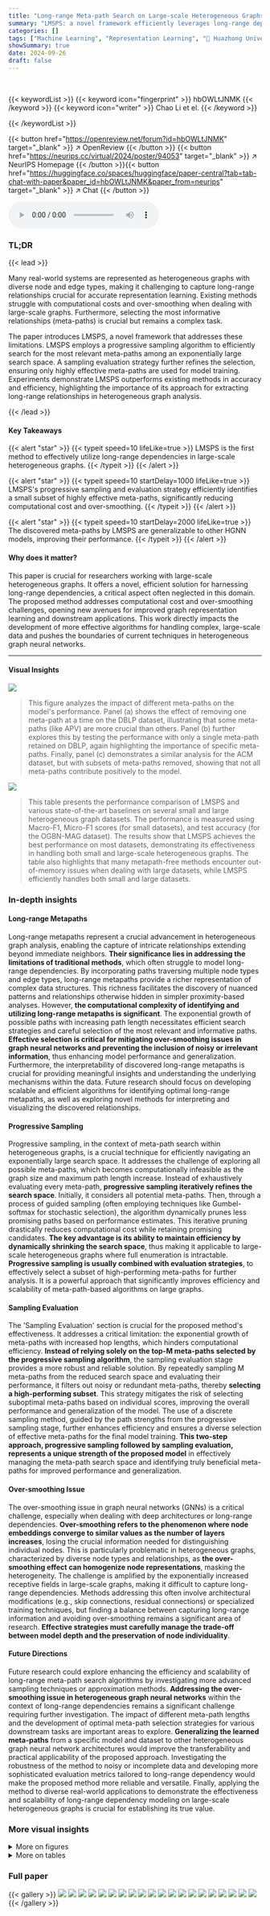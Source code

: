```yaml
---
title: "Long-range Meta-path Search on Large-scale Heterogeneous Graphs"
summary: "LMSPS: a novel framework efficiently leverages long-range dependencies in large heterogeneous graphs by dynamically identifying effective meta-paths, mitigating computational costs and over-smoothing."
categories: []
tags: ["Machine Learning", "Representation Learning", "🏢 Huazhong University of Science and Technology",]
showSummary: true
date: 2024-09-26
draft: false
---
```


<br>

{{< keywordList >}}
{{< keyword icon="fingerprint" >}} hbOWLtJNMK {{< /keyword >}}
{{< keyword icon="writer" >}} Chao Li et el. {{< /keyword >}}
 
{{< /keywordList >}}

{{< button href="https://openreview.net/forum?id=hbOWLtJNMK" target="_blank" >}}
↗ OpenReview
{{< /button >}}
{{< button href="https://neurips.cc/virtual/2024/poster/94053" target="_blank" >}}
↗ NeurIPS Homepage
{{< /button >}}{{< button href="https://huggingface.co/spaces/huggingface/paper-central?tab=tab-chat-with-paper&paper_id=hbOWLtJNMK&paper_from=neurips" target="_blank" >}}
↗ Chat
{{< /button >}}



<audio controls>
    <source src="https://ai-paper-reviewer.com/hbOWLtJNMK/podcast.wav" type="audio/wav">
    Your browser does not support the audio element.
</audio>


### TL;DR


{{< lead >}}

Many real-world systems are represented as heterogeneous graphs with diverse node and edge types, making it challenging to capture long-range relationships crucial for accurate representation learning. Existing methods struggle with computational costs and over-smoothing when dealing with large-scale graphs.  Furthermore, selecting the most informative relationships (meta-paths) is crucial but remains a complex task.

The paper introduces LMSPS, a novel framework that addresses these limitations. LMSPS employs a progressive sampling algorithm to efficiently search for the most relevant meta-paths among an exponentially large search space.  A sampling evaluation strategy further refines the selection, ensuring only highly effective meta-paths are used for model training.  Experiments demonstrate LMSPS outperforms existing methods in accuracy and efficiency, highlighting the importance of its approach for extracting long-range relationships in heterogeneous graph analysis.

{{< /lead >}}


#### Key Takeaways

{{< alert "star" >}}
{{< typeit speed=10 lifeLike=true >}} LMSPS is the first method to effectively utilize long-range dependencies in large-scale heterogeneous graphs. {{< /typeit >}}
{{< /alert >}}

{{< alert "star" >}}
{{< typeit speed=10 startDelay=1000 lifeLike=true >}} LMSPS's progressive sampling and evaluation strategy efficiently identifies a small subset of highly effective meta-paths, significantly reducing computational cost and over-smoothing. {{< /typeit >}}
{{< /alert >}}

{{< alert "star" >}}
{{< typeit speed=10 startDelay=2000 lifeLike=true >}} The discovered meta-paths by LMSPS are generalizable to other HGNN models, improving their performance. {{< /typeit >}}
{{< /alert >}}

#### Why does it matter?
This paper is crucial for researchers working with large-scale heterogeneous graphs.  It offers a novel, efficient solution for harnessing long-range dependencies, a critical aspect often neglected in this domain. The proposed method addresses computational cost and over-smoothing challenges, opening new avenues for improved graph representation learning and downstream applications. This work directly impacts the development of more effective algorithms for handling complex, large-scale data and pushes the boundaries of current techniques in heterogeneous graph neural networks.

------
#### Visual Insights



![](https://ai-paper-reviewer.com/hbOWLtJNMK/figures_3_1.jpg)

> This figure analyzes the impact of different meta-paths on the model's performance.  Panel (a) shows the effect of removing one meta-path at a time on the DBLP dataset, illustrating that some meta-paths (like APV) are more crucial than others. Panel (b) further explores this by testing the performance with only a single meta-path retained on DBLP, again highlighting the importance of specific meta-paths.  Finally, panel (c) demonstrates a similar analysis for the ACM dataset, but with subsets of meta-paths removed, showing that not all meta-paths contribute positively to the model.





![](https://ai-paper-reviewer.com/hbOWLtJNMK/tables_6_1.jpg)

> This table presents the performance comparison of LMSPS and various state-of-the-art baselines on several small and large heterogeneous graph datasets. The performance is measured using Macro-F1, Micro-F1 scores (for small datasets), and test accuracy (for the OGBN-MAG dataset).  The results show that LMSPS achieves the best performance on most datasets, demonstrating its effectiveness in handling both small and large-scale heterogeneous graphs. The table also highlights that many metapath-free methods encounter out-of-memory issues when dealing with large datasets, while LMSPS efficiently handles both small and large datasets. 





### In-depth insights


#### Long-range Metapaths
Long-range metapaths represent a crucial advancement in heterogeneous graph analysis, enabling the capture of intricate relationships extending beyond immediate neighbors.  **Their significance lies in addressing the limitations of traditional methods**, which often struggle to model long-range dependencies. By incorporating paths traversing multiple node types and edge types, long-range metapaths provide a richer representation of complex data structures.  This richness facilitates the discovery of nuanced patterns and relationships otherwise hidden in simpler proximity-based analyses. However, **the computational complexity of identifying and utilizing long-range metapaths is significant**.  The exponential growth of possible paths with increasing path length necessitates efficient search strategies and careful selection of the most relevant and informative paths.  **Effective selection is critical for mitigating over-smoothing issues in graph neural networks and preventing the inclusion of noisy or irrelevant information**, thus enhancing model performance and generalization.  Furthermore, the interpretability of discovered long-range metapaths is crucial for providing meaningful insights and understanding the underlying mechanisms within the data.  Future research should focus on developing scalable and efficient algorithms for identifying optimal long-range metapaths, as well as exploring novel methods for interpreting and visualizing the discovered relationships.

#### Progressive Sampling
Progressive sampling, in the context of meta-path search within heterogeneous graphs, is a crucial technique for efficiently navigating an exponentially large search space.  It addresses the challenge of exploring all possible meta-paths, which becomes computationally infeasible as the graph size and maximum path length increase.  Instead of exhaustively evaluating every meta-path, **progressive sampling iteratively refines the search space**. Initially, it considers all potential meta-paths.  Then, through a process of guided sampling (often employing techniques like Gumbel-softmax for stochastic selection), the algorithm dynamically prunes less promising paths based on performance estimates.  This iterative pruning drastically reduces computational cost while retaining promising candidates. **The key advantage is its ability to maintain efficiency by dynamically shrinking the search space**, thus making it applicable to large-scale heterogeneous graphs where full enumeration is intractable. **Progressive sampling is usually combined with evaluation strategies**, to effectively select a subset of high-performing meta-paths for further analysis. It is a powerful approach that significantly improves efficiency and scalability of meta-path-based algorithms on large graphs.

#### Sampling Evaluation
The 'Sampling Evaluation' section is crucial for the proposed method's effectiveness.  It addresses a critical limitation: the exponential growth of meta-paths with increased hop lengths, which hinders computational efficiency.  **Instead of relying solely on the top-M meta-paths selected by the progressive sampling algorithm**, the sampling evaluation stage provides a more robust and reliable solution. By repeatedly sampling M meta-paths from the reduced search space and evaluating their performance, it filters out noisy or redundant meta-paths, thereby **selecting a high-performing subset**.  This strategy mitigates the risk of selecting suboptimal meta-paths based on individual scores, improving the overall performance and generalization of the model. The use of a discrete sampling method, guided by the path strengths from the progressive sampling stage, further enhances efficiency and ensures a diverse selection of effective meta-paths for the final model training.  **This two-step approach, progressive sampling followed by sampling evaluation, represents a unique strength of the proposed model** in effectively managing the meta-path search space and identifying truly beneficial meta-paths for improved performance and generalization.

#### Over-smoothing Issue
The over-smoothing issue in graph neural networks (GNNs) is a critical challenge, especially when dealing with deep architectures or long-range dependencies.  **Over-smoothing refers to the phenomenon where node embeddings converge to similar values as the number of layers increases**, losing the crucial information needed for distinguishing individual nodes. This is particularly problematic in heterogeneous graphs, characterized by diverse node types and relationships, as **the over-smoothing effect can homogenize node representations**, masking the heterogeneity.  The challenge is amplified by the exponentially increased receptive fields in large-scale graphs, making it difficult to capture long-range dependencies.  Methods addressing this often involve architectural modifications (e.g., skip connections, residual connections) or specialized training techniques, but finding a balance between capturing long-range information and avoiding over-smoothing remains a significant area of research.  **Effective strategies must carefully manage the trade-off between model depth and the preservation of node individuality**.

#### Future Directions
Future research could explore enhancing the efficiency and scalability of long-range meta-path search algorithms by investigating more advanced sampling techniques or approximation methods.  **Addressing the over-smoothing issue in heterogeneous graph neural networks** within the context of long-range dependencies remains a significant challenge requiring further investigation.  The impact of different meta-path lengths and the development of optimal meta-path selection strategies for various downstream tasks are important areas to explore.  **Generalizing the learned meta-paths** from a specific model and dataset to other heterogeneous graph neural network architectures would improve the transferability and practical applicability of the proposed approach.  Investigating the robustness of the method to noisy or incomplete data and developing more sophisticated evaluation metrics tailored to long-range dependency would make the proposed method more reliable and versatile.  Finally, applying the method to diverse real-world applications to demonstrate the effectiveness and scalability of long-range dependency modeling on large-scale heterogeneous graphs is crucial for establishing its true value.


### More visual insights

<details>
<summary>More on figures
</summary>


![](https://ai-paper-reviewer.com/hbOWLtJNMK/figures_4_1.jpg)

> This figure illustrates the overall framework of the Long-range Meta-path Search through Progressive Sampling (LMSPS) method.  It shows two main stages: a search stage and a training stage. The search stage uses progressive sampling and sampling evaluation to efficiently select a subset of effective meta-paths from the exponentially large set of all possible meta-paths. The training stage then uses only this reduced set of effective meta-paths to train a target network, which avoids over-smoothing and reduces computational cost. The figure highlights the use of MLPs (Multilayer Perceptrons) in both stages and depicts the flow of information during the meta-path search and network training.  The example shown illustrates a scenario with a maximum hop of 2.


![](https://ai-paper-reviewer.com/hbOWLtJNMK/figures_7_1.jpg)

> This figure compares the performance, GPU memory usage, and training time of three different graph neural network models (Simple-HGN, SeHGNN, and LMSPS) on the DBLP dataset.  The comparison is made across varying maximum hop lengths (or layers in the case of Simple-HGN).  The key observation is that LMSPS demonstrates significantly better scalability than the other two models in terms of memory usage and training time as the maximum hop length increases.  The exponential growth of the number of meta-paths with maximum hop length (shown by the gray dotted line) highlights the computational challenge addressed by LMSPS.


![](https://ai-paper-reviewer.com/hbOWLtJNMK/figures_19_1.jpg)

> This figure compares the performance, memory cost, and training time of three different models (Simple-HGN, SeHGNN, and LMSPS) on the DBLP dataset as the maximum hop or layer increases.  The x-axis represents the maximum hop or layer, while the y-axis shows the micro-F1 score (performance), GPU memory cost (GB), and training time (seconds per epoch). The gray dotted line in the performance plot highlights the exponential growth in the number of meta-paths as the maximum hop increases, demonstrating one of the challenges addressed by LMSPS.


![](https://ai-paper-reviewer.com/hbOWLtJNMK/figures_20_1.jpg)

> This figure compares the performance, memory usage, and training time of three different graph neural network models (Simple-HGN, SeHGNN, and LMSPS) as the maximum hop (or layer) increases. The results show that LMSPS has superior performance, significantly lower memory consumption, and comparable training time compared to the other two methods, especially as the number of meta-paths grows exponentially with the maximum hop.


![](https://ai-paper-reviewer.com/hbOWLtJNMK/figures_20_2.jpg)

> This figure compares the performance, memory usage, and training time of three different methods (Simple-HGN, SeHGNN, and LMSPS) on the DBLP dataset as the maximum hop (or layer) increases.  The results show that LMSPS maintains relatively stable performance, memory, and training time, while the other two methods show significant increases in memory usage and training time, and SeHGNN shows degraded performance as the maximum hop increases.  The gray dotted line highlights the exponential growth in the number of meta-paths as the maximum hop increases, illustrating the challenge addressed by LMSPS.


</details>




<details>
<summary>More on tables
</summary>


![](https://ai-paper-reviewer.com/hbOWLtJNMK/tables_7_1.jpg)
> This table presents the performance comparison of LMSPS and various baselines on four small-scale datasets (DBLP, IMDB, ACM, Freebase) and one large-scale dataset (OGBN-MAG) in terms of Macro-F1, Micro-F1, and test accuracy.  The best performing method for each metric and dataset is shown in bold, while the second-best is underlined.  The table highlights LMSPS's superior performance, especially on the large-scale dataset.

![](https://ai-paper-reviewer.com/hbOWLtJNMK/tables_8_1.jpg)
> This table presents the results of experiments conducted to evaluate the generalizability of the meta-paths discovered by the proposed LMSPS method.  The table shows that using the meta-paths found by LMSPS in other heterogeneous graph neural networks (HGNNs), namely HAN and SeHGNN, leads to improved performance compared to using the original meta-paths in those networks. This demonstrates that LMSPS can identify meta-paths that are effective across different HGNN architectures, highlighting the generalizability and transferability of the approach.

![](https://ai-paper-reviewer.com/hbOWLtJNMK/tables_8_2.jpg)
> This table compares the performance of LMSPS and SeHGNN on four sparse large-scale heterogeneous graph datasets derived from OGBN-MAG.  The datasets vary in their sparsity, controlled by limiting the maximum in-degree related to each edge type.  The table shows the test accuracy for each method on each dataset, along with the improvement achieved by LMSPS over SeHGNN.

![](https://ai-paper-reviewer.com/hbOWLtJNMK/tables_8_3.jpg)
> This table presents the performance comparison of LMSPS and other state-of-the-art methods on several benchmark datasets, including both small and large-scale heterogeneous graphs.  The results are reported in terms of Macro-F1, Micro-F1 scores, and test accuracy, showcasing LMSPS's superior performance across various datasets.  The table also highlights the out-of-memory (OOM) issues faced by some methods when dealing with large datasets, further emphasizing LMSPS's scalability and efficiency.

![](https://ai-paper-reviewer.com/hbOWLtJNMK/tables_13_1.jpg)
> This table presents the performance comparison of LMSPS and other state-of-the-art methods on several datasets, including small-scale datasets (DBLP, IMDB, ACM, Freebase) and a large-scale dataset (OGBN-MAG).  The metrics used are Macro-F1, Micro-F1, and Test Accuracy depending on the dataset, showcasing LMSPS's superiority in most cases. Note that many baselines encounter out-of-memory (OOM) issues when dealing with large datasets, highlighting the efficiency of LMSPS.

![](https://ai-paper-reviewer.com/hbOWLtJNMK/tables_17_1.jpg)
> This table compares the time complexity of different methods (HAN, Simple-HGN, SeHGNN, and LMSPS) for each step of training: feature projection, neighbor aggregation, and semantic fusion.  It shows how the complexity scales with the number of nodes (N), features (F), edge types (r), maximum hop (l), and the number of sampled metapaths (M). The † symbol indicates that the complexity is measured under small-scale datasets and full-batch training, which is a different setting than the others.  The table highlights the differences in computational cost between methods, especially highlighting the constant time complexity of LMSPS in the search and training stages.

![](https://ai-paper-reviewer.com/hbOWLtJNMK/tables_18_1.jpg)
> This table presents the performance comparison of LMSPS and other state-of-the-art methods on several benchmark datasets.  It shows the Macro-F1, Micro-F1, and test accuracy scores across various datasets, including DBLP, IMDB, ACM, Freebase, and OGBN-MAG.  The results highlight the superior performance of LMSPS on large datasets like OGBN-MAG, demonstrating its ability to handle the challenges of long-range dependency and over-smoothing in heterogeneous graphs. The table also reveals that many metapath-free HGNNs encounter out-of-memory errors when applied to large-scale datasets.

![](https://ai-paper-reviewer.com/hbOWLtJNMK/tables_19_1.jpg)
> This table presents the performance comparison of LMSPS and several baseline methods on four small-scale datasets (DBLP, IMDB, ACM, Freebase) and one large-scale dataset (OGBN-MAG).  The metrics used are Macro-F1, Micro-F1 (for small datasets), and test accuracy (for OGBN-MAG). The best performance for each dataset and metric is shown in bold, and the second-best is underlined.  The table highlights the superior performance of LMSPS, especially on the large-scale dataset, OGBN-MAG, where it significantly outperforms all other methods. It also shows that many metapath-free methods encounter out-of-memory errors when dealing with large datasets.

![](https://ai-paper-reviewer.com/hbOWLtJNMK/tables_20_1.jpg)
> This table presents the performance comparison of LMSPS and other state-of-the-art methods on several benchmark datasets.  It shows the Macro-F1, Micro-F1 scores (for smaller datasets), and test accuracy (for OGBN-MAG). The results highlight LMSPS's superior performance, especially on large-scale datasets, where many other methods fail due to out-of-memory (OOM) errors. The table also includes a random baseline to show the importance of the proposed meta-path search.

</details>




### Full paper

{{< gallery >}}
<img src="https://ai-paper-reviewer.com/hbOWLtJNMK/1.png" class="grid-w50 md:grid-w33 xl:grid-w25" />
<img src="https://ai-paper-reviewer.com/hbOWLtJNMK/2.png" class="grid-w50 md:grid-w33 xl:grid-w25" />
<img src="https://ai-paper-reviewer.com/hbOWLtJNMK/3.png" class="grid-w50 md:grid-w33 xl:grid-w25" />
<img src="https://ai-paper-reviewer.com/hbOWLtJNMK/4.png" class="grid-w50 md:grid-w33 xl:grid-w25" />
<img src="https://ai-paper-reviewer.com/hbOWLtJNMK/5.png" class="grid-w50 md:grid-w33 xl:grid-w25" />
<img src="https://ai-paper-reviewer.com/hbOWLtJNMK/6.png" class="grid-w50 md:grid-w33 xl:grid-w25" />
<img src="https://ai-paper-reviewer.com/hbOWLtJNMK/7.png" class="grid-w50 md:grid-w33 xl:grid-w25" />
<img src="https://ai-paper-reviewer.com/hbOWLtJNMK/8.png" class="grid-w50 md:grid-w33 xl:grid-w25" />
<img src="https://ai-paper-reviewer.com/hbOWLtJNMK/9.png" class="grid-w50 md:grid-w33 xl:grid-w25" />
<img src="https://ai-paper-reviewer.com/hbOWLtJNMK/10.png" class="grid-w50 md:grid-w33 xl:grid-w25" />
<img src="https://ai-paper-reviewer.com/hbOWLtJNMK/11.png" class="grid-w50 md:grid-w33 xl:grid-w25" />
<img src="https://ai-paper-reviewer.com/hbOWLtJNMK/12.png" class="grid-w50 md:grid-w33 xl:grid-w25" />
<img src="https://ai-paper-reviewer.com/hbOWLtJNMK/13.png" class="grid-w50 md:grid-w33 xl:grid-w25" />
<img src="https://ai-paper-reviewer.com/hbOWLtJNMK/14.png" class="grid-w50 md:grid-w33 xl:grid-w25" />
<img src="https://ai-paper-reviewer.com/hbOWLtJNMK/15.png" class="grid-w50 md:grid-w33 xl:grid-w25" />
<img src="https://ai-paper-reviewer.com/hbOWLtJNMK/16.png" class="grid-w50 md:grid-w33 xl:grid-w25" />
<img src="https://ai-paper-reviewer.com/hbOWLtJNMK/17.png" class="grid-w50 md:grid-w33 xl:grid-w25" />
<img src="https://ai-paper-reviewer.com/hbOWLtJNMK/18.png" class="grid-w50 md:grid-w33 xl:grid-w25" />
<img src="https://ai-paper-reviewer.com/hbOWLtJNMK/19.png" class="grid-w50 md:grid-w33 xl:grid-w25" />
<img src="https://ai-paper-reviewer.com/hbOWLtJNMK/20.png" class="grid-w50 md:grid-w33 xl:grid-w25" />
{{< /gallery >}}